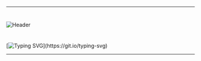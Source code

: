 ___
#
![Header](https://user-images.githubusercontent.com/116753493/199011494-f7544ecf-a495-4e78-a054-002712971f77.gif)
#
[![Typing SVG](https://readme-typing-svg.herokuapp.com?color=%2336BCF7&lines=Welcome+to+my+system!)](https://git.io/typing-svg)
___



